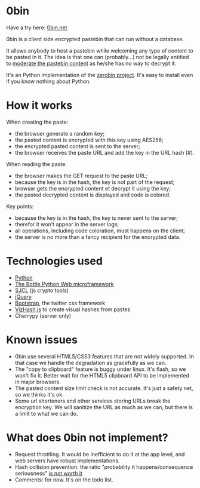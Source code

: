 0bin
====

Have a try here: <a href="http://0bin.net">0bin.net</a>

0bin is a client side encrypted pastebin that can run without a database.

It allows anybody to host a pastebin while welcoming any type of content to be pasted in it. The idea is that one can (probably...) not be legally entitled to <a href="http://www.zdnet.com/blog/security/pastebin-to-hunt-for-hacker-pastes-anonymous-cries-censorship/11336">moderate the pastebin content</a> as he/she has no way to decrypt it.

It's an Python implementation of the <a href="https://github.com/sebsauvage/ZeroBin/">zerobin project</a>. It's easy to install even if you know nothing about Python.

How it works
=============

When creating the paste:

- the browser generate a random key;
- the pasted content is encrypted with this key using AES256;
- the encrypted pasted content is sent to the server;
- the browser receives the paste URL and add the key in the URL hash (#).

When reading the paste:

- the browser makes the GET request to the paste URL;
- because the key is in the hash, the key is not part of the request;
- browser gets the encrypted content et decrypt it using the key;
- the pasted decrypted content is displayed and code is colored.

Key points:

- because the key is in the hash, the key is never sent to the server;
- therefor it won't appear in the server logs;
- all operations, including code coloration, must happens on the client;
- the server is no more than a fancy recipient for the encrypted data.


Technologies used
==================

- <a href="https://en.wikipedia.org/wiki/Python_(programming_language)">Python</a>
- <a href="http://bottlepy.org/">The Bottle Python Web microframework</a>
- <a href="http://crypto.stanford.edu/sjcl/">SJCL</a> (js crypto tools)
- <a href="http://jquery.com/">jQuery</a>
- <a href="http://twitter.github.com/bootstrap/">Bootstrap</a>, the twitter css framework
- <a href="https://github.com/sametmax/VizHash.js">VizHash.js</a> to create visual hashes from pastes
- Cherrypy (server only)

Known issues
============

- 0bin use several HTML5/CSS3 features that are not widely supported. In that case we handle the degradation as gracefully as we can.
- The "copy to clipboard" feature is buggy under linux. It's flash, so we won't fix it. Better wait for the HTML5 clipboard API to be implemented in major browsers.
- The pasted content size limit check is not accurate. It's just a safety net, so we thinks it's ok.
- Some url shorteners and other services storing URLs break the encryption key. We will sanitize the URL as much as we can, but there is a limit to what we can do.

What does 0bin not implement?
=================================

* Request throttling. It would be inefficient to do it at the app level, and web servers have robust implementations.
* Hash collision prevention: the ratio "probability it happens/consequence seriousness" <a href="http://stackoverflow.com/questions/201705/how-many-random-elements-before-md5-produces-collisions">is not worth it</a>
* Comments: for now. It's on the todo list.